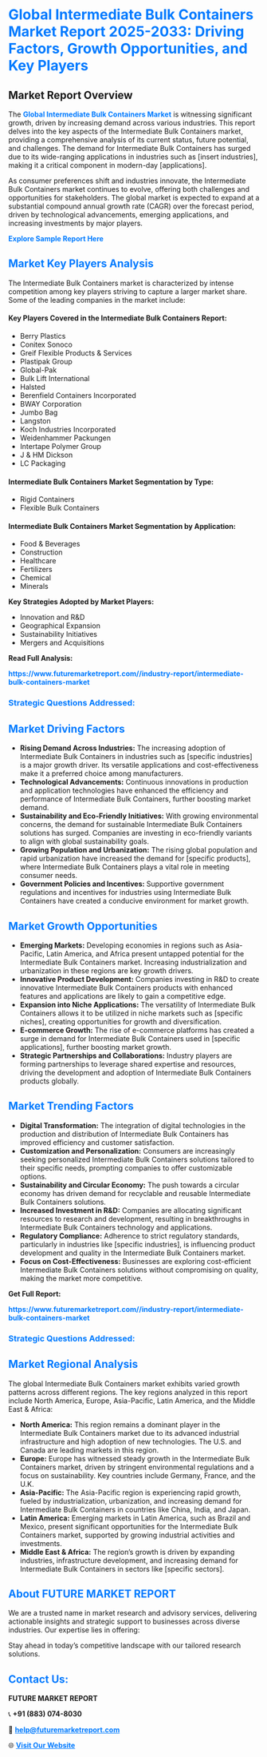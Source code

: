<h1 style="color: #007BFF;">Global Intermediate Bulk Containers Market Report 2025-2033: Driving Factors, Growth Opportunities, and Key Players</h1>

<section id="overview">
<h2>Market Report Overview</h2>
<p>The <a href="https://www.futuremarketreport.com//industry-report/intermediate-bulk-containers-market" style="color: #007BFF; text-decoration: none;"><strong>Global Intermediate Bulk Containers Market</strong></a> is witnessing significant growth, driven by increasing demand across various industries. This report delves into the key aspects of the Intermediate Bulk Containers market, providing a comprehensive analysis of its current status, future potential, and challenges. The demand for Intermediate Bulk Containers has surged due to its wide-ranging applications in industries such as [insert industries], making it a critical component in modern-day [applications].</p>
<p>As consumer preferences shift and industries innovate, the Intermediate Bulk Containers market continues to evolve, offering both challenges and opportunities for stakeholders. The global market is expected to expand at a substantial compound annual growth rate (CAGR) over the forecast period, driven by technological advancements, emerging applications, and increasing investments by major players.</p>
</section>

<section id="overview">
<p><a href="https://www.futuremarketreport.com//request-sample/reportId=90282" style="color: #007BFF; text-decoration: none;"><strong>Explore Sample Report Here</strong></a></p>
</section>

<section id="key-players">
<h2 style="color: #007BFF;">Market Key Players Analysis</h2>
<p>The Intermediate Bulk Containers market is characterized by intense competition among key players striving to capture a larger market share. Some of the leading companies in the market include:</p>
<h4>Key Players Covered in the Intermediate Bulk Containers Report:</h4>
<ul><li>Berry Plastics</li><li>Conitex Sonoco</li><li>Greif Flexible Products &amp; Services</li><li>Plastipak Group</li><li>Global-Pak</li><li>Bulk Lift International</li><li>Halsted</li><li>Berenfield Containers Incorporated</li><li>BWAY Corporation</li><li>Jumbo Bag</li><li>Langston</li><li>Koch Industries Incorporated</li><li>Weidenhammer Packungen</li><li>Intertape Polymer Group</li><li>J &amp; HM Dickson</li><li>LC Packaging</li></ul>
<h4>Intermediate Bulk Containers Market Segmentation by Type:</h4>
<ul><li>Rigid Containers</li><li>Flexible Bulk Containers</li></ul>

<h4>Intermediate Bulk Containers Market Segmentation by Application:</h4>
<ul><li>Food &amp; Beverages</li><li>Construction</li><li>Healthcare</li><li>Fertilizers</li><li>Chemical</li><li>Minerals</li></ul>
<p><strong>Key Strategies Adopted by Market Players:</strong></p>
<ul>
<li>Innovation and R&D</li>
<li>Geographical Expansion</li>
<li>Sustainability Initiatives</li>
<li>Mergers and Acquisitions</li>
</ul>
</section>

<section>
<p><strong>Read Full Analysis: </strong></p><a href="https://www.futuremarketreport.com//industry-report/intermediate-bulk-containers-market" style="color: #007BFF; text-decoration: none;"><strong>https://www.futuremarketreport.com//industry-report/intermediate-bulk-containers-market</strong></a>
<h3 style="color: #007BFF;">Strategic Questions Addressed:</h3>
</section>

<section id="driving-factors">
<h2 style="color: #007BFF;">Market Driving Factors</h2>
<ul>
<li><strong>Rising Demand Across Industries:</strong> The increasing adoption of Intermediate Bulk Containers in industries such as [specific industries] is a major growth driver. Its versatile applications and cost-effectiveness make it a preferred choice among manufacturers.</li>
<li><strong>Technological Advancements:</strong> Continuous innovations in production and application technologies have enhanced the efficiency and performance of Intermediate Bulk Containers, further boosting market demand.</li>
<li><strong>Sustainability and Eco-Friendly Initiatives:</strong> With growing environmental concerns, the demand for sustainable Intermediate Bulk Containers solutions has surged. Companies are investing in eco-friendly variants to align with global sustainability goals.</li>
<li><strong>Growing Population and Urbanization:</strong> The rising global population and rapid urbanization have increased the demand for [specific products], where Intermediate Bulk Containers plays a vital role in meeting consumer needs.</li>
<li><strong>Government Policies and Incentives:</strong> Supportive government regulations and incentives for industries using Intermediate Bulk Containers have created a conducive environment for market growth.</li>
</ul>
</section>

<section id="growth-opportunities">
<h2 style="color: #007BFF;">Market Growth Opportunities</h2>
<ul>
<li><strong>Emerging Markets:</strong> Developing economies in regions such as Asia-Pacific, Latin America, and Africa present untapped potential for the Intermediate Bulk Containers market. Increasing industrialization and urbanization in these regions are key growth drivers.</li>
<li><strong>Innovative Product Development:</strong> Companies investing in R&D to create innovative Intermediate Bulk Containers products with enhanced features and applications are likely to gain a competitive edge.</li>
<li><strong>Expansion into Niche Applications:</strong> The versatility of Intermediate Bulk Containers allows it to be utilized in niche markets such as [specific niches], creating opportunities for growth and diversification.</li>
<li><strong>E-commerce Growth:</strong> The rise of e-commerce platforms has created a surge in demand for Intermediate Bulk Containers used in [specific applications], further boosting market growth.</li>
<li><strong>Strategic Partnerships and Collaborations:</strong> Industry players are forming partnerships to leverage shared expertise and resources, driving the development and adoption of Intermediate Bulk Containers products globally.</li>
</ul>
</section>

<section id="trending-factors">
<h2 style="color: #007BFF;">Market Trending Factors</h2>
<ul>
<li><strong>Digital Transformation:</strong> The integration of digital technologies in the production and distribution of Intermediate Bulk Containers has improved efficiency and customer satisfaction.</li>
<li><strong>Customization and Personalization:</strong> Consumers are increasingly seeking personalized Intermediate Bulk Containers solutions tailored to their specific needs, prompting companies to offer customizable options.</li>
<li><strong>Sustainability and Circular Economy:</strong> The push towards a circular economy has driven demand for recyclable and reusable Intermediate Bulk Containers solutions.</li>
<li><strong>Increased Investment in R&D:</strong> Companies are allocating significant resources to research and development, resulting in breakthroughs in Intermediate Bulk Containers technology and applications.</li>
<li><strong>Regulatory Compliance:</strong> Adherence to strict regulatory standards, particularly in industries like [specific industries], is influencing product development and quality in the Intermediate Bulk Containers market.</li>
<li><strong>Focus on Cost-Effectiveness:</strong> Businesses are exploring cost-efficient Intermediate Bulk Containers solutions without compromising on quality, making the market more competitive.</li>
</ul>
</section>

<section>
<p><strong>Get Full Report: </strong></p><a href="https://www.futuremarketreport.com//industry-report/intermediate-bulk-containers-market" style="color: #007BFF; text-decoration: none;"><strong>https://www.futuremarketreport.com//industry-report/intermediate-bulk-containers-market</strong></a>
<h3 style="color: #007BFF;">Strategic Questions Addressed:</h3>
</section>


<section id="regional-analysis">
<h2 style="color: #007BFF;">Market Regional Analysis</h2>
<p>The global Intermediate Bulk Containers market exhibits varied growth patterns across different regions. The key regions analyzed in this report include North America, Europe, Asia-Pacific, Latin America, and the Middle East & Africa:</p>
<ul>
<li><strong>North America:</strong> This region remains a dominant player in the Intermediate Bulk Containers market due to its advanced industrial infrastructure and high adoption of new technologies. The U.S. and Canada are leading markets in this region.</li>
<li><strong>Europe:</strong> Europe has witnessed steady growth in the Intermediate Bulk Containers market, driven by stringent environmental regulations and a focus on sustainability. Key countries include Germany, France, and the U.K.</li>
<li><strong>Asia-Pacific:</strong> The Asia-Pacific region is experiencing rapid growth, fueled by industrialization, urbanization, and increasing demand for Intermediate Bulk Containers in countries like China, India, and Japan.</li>
<li><strong>Latin America:</strong> Emerging markets in Latin America, such as Brazil and Mexico, present significant opportunities for the Intermediate Bulk Containers market, supported by growing industrial activities and investments.</li>
<li><strong>Middle East & Africa:</strong> The region’s growth is driven by expanding industries, infrastructure development, and increasing demand for Intermediate Bulk Containers in sectors like [specific sectors].</li>
</ul>
</section>

<footer>
<h2 style="color: #007BFF;">About FUTURE MARKET REPORT</h2>
<p>We are a trusted name in market research and advisory services, delivering actionable insights and strategic support to businesses across diverse industries. Our expertise lies in offering:</p>

<p>Stay ahead in today’s competitive landscape with our tailored research solutions.</p>

<h2 style="color: #007BFF;">Contact Us:</h2>
<p><strong>FUTURE MARKET REPORT</strong></p>
<p>📞 <strong>+91 (883) 074-8030</strong></p>
<p>📧 <strong><a href="mailto:help@futuremarketreport.com" style="color: #007BFF;">help@futuremarketreport.com</a></strong></p>
<p>🌐 <strong><a href="https://www.futuremarketreport.com/" style="color: #007BFF;">Visit Our Website</a></strong></p>
</footer>